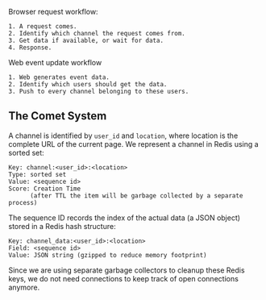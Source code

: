 Browser request workflow:

    1. A request comes.
    2. Identify which channel the request comes from.
    3. Get data if available, or wait for data.
    4. Response.

Web event update workflow

    1. Web generates event data.
    2. Identify which users should get the data.
    3. Push to every channel belonging to these users.

The Comet System
-------------------

A channel is identified by `user_id` and `location`, where location is the
complete URL of the current page. We represent a channel in Redis using a sorted
set:

    Key: channel:<user_id>:<location>
    Type: sorted set
    Value: <sequence id>
    Score: Creation Time
          (after TTL the item will be garbage collected by a separate process)

The sequence ID records the index of the actual data (a JSON object) stored in
a Redis hash structure:

    Key: channel_data:<user_id>:<location>
    Field: <sequence id>
    Value: JSON string (gzipped to reduce memory footprint)

Since we are using separate garbage collectors to cleanup these Redis keys, we
do not need connections to keep track of open connections anymore.
